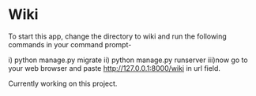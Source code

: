 # Wiki
To start this app, change the directory to wiki and run the following commands in your command prompt-
 
  i)  python manage.py migrate
  ii) python manage.py runserver
  iii)now go to your web browser and paste http://127.0.0.1:8000/wiki in url field. 
  
Currently working on this project.
  
